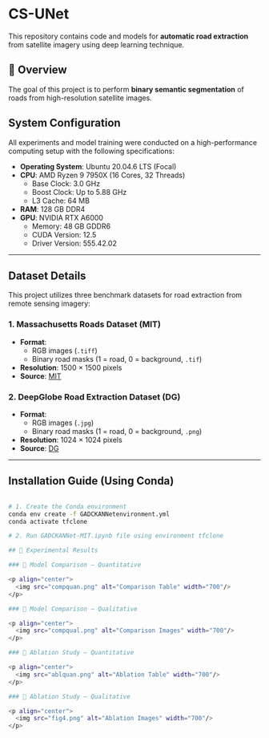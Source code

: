 # CS-UNet

This repository contains code and models for **automatic road extraction** from satellite imagery using deep learning technique.

## 📌 Overview

The goal of this project is to perform **binary semantic segmentation** of roads from high-resolution satellite images. 

## System Configuration

All experiments and model training were conducted on a high-performance computing setup with the following specifications:

- **Operating System**: Ubuntu 20.04.6 LTS (Focal)
- **CPU**: AMD Ryzen 9 7950X (16 Cores, 32 Threads)
  - Base Clock: 3.0 GHz  
  - Boost Clock: Up to 5.88 GHz  
  - L3 Cache: 64 MB
- **RAM**: 128 GB DDR4
- **GPU**: NVIDIA RTX A6000
  - Memory: 48 GB GDDR6  
  - CUDA Version: 12.5  
  - Driver Version: 555.42.02
---
## Dataset Details

This project utilizes three benchmark datasets for road extraction from remote sensing imagery:

### 1. Massachusetts Roads Dataset (MIT)

- **Format**:
  - RGB images (`.tiff`)
  - Binary road masks (1 = road, 0 = background, `.tif`)
- **Resolution**: 1500 × 1500 pixels
- **Source**: [MIT](https://www.cs.toronto.edu/~vmnih/data/)

### 2. DeepGlobe Road Extraction Dataset (DG)

- **Format**:
  - RGB images (`.jpg`)
  - Binary road masks (1 = road, 0 = background, `.png`)
- **Resolution**: 1024 × 1024 pixels
- **Source**: [DG](https://ieeexplore.ieee.org/document/8575485)

---
## Installation Guide (Using Conda)

```bash

# 1. Create the Conda environment
conda env create -f GADCKANNetenvironment.yml
conda activate tfclone

# 2. Run GADCKANNet-MIT.ipynb file using environment tfclone

## 🧪 Experimental Results

### 🔹 Model Comparison – Quantitative

<p align="center">
  <img src="compquan.png" alt="Comparison Table" width="700"/>
</p>

### 🔹 Model Comparison – Qualitative

<p align="center">
  <img src="compqual.png" alt="Comparison Images" width="700"/>
</p>

### 🔹 Ablation Study – Quantitative

<p align="center">
  <img src="ablquan.png" alt="Ablation Table" width="700"/>
</p>

### 🔹 Ablation Study – Qualitative

<p align="center">
  <img src="fig4.png" alt="Ablation Images" width="700"/>
</p>


